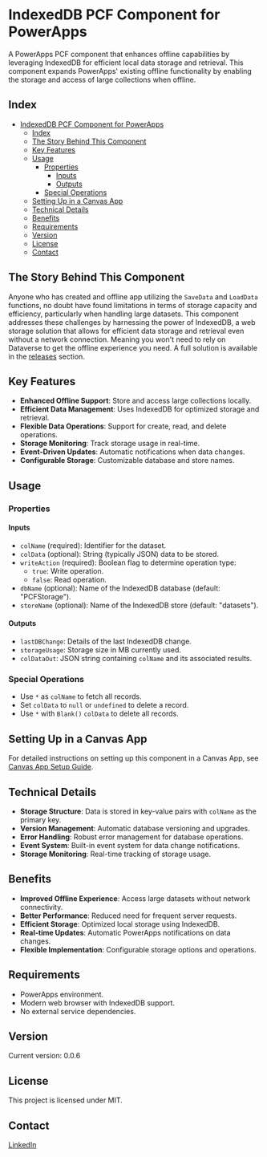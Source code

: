 # IndexedDB PCF Component for PowerApps

A PowerApps PCF component that enhances offline capabilities by leveraging IndexedDB for efficient local data storage and retrieval. This component expands PowerApps' existing offline functionality by enabling the storage and access of large collections when offline.

## Index

- [IndexedDB PCF Component for PowerApps](#indexeddb-pcf-component-for-powerapps)
  - [Index](#index)
  - [The Story Behind This Component](#the-story-behind-this-component)
  - [Key Features](#key-features)
  - [Usage](#usage)
    - [Properties](#properties)
      - [Inputs](#inputs)
      - [Outputs](#outputs)
    - [Special Operations](#special-operations)
  - [Setting Up in a Canvas App](#setting-up-in-a-canvas-app)
  - [Technical Details](#technical-details)
  - [Benefits](#benefits)
  - [Requirements](#requirements)
  - [Version](#version)
  - [License](#license)
  - [Contact](#contact)

## The Story Behind This Component

Anyone who has created and offline app utilizing the `SaveData` and `LoadData` functions, no doubt have found limitations in terms of storage capacity and efficiency, particularly when handling large datasets. This component addresses these challenges by harnessing the power of IndexedDB, a web storage solution that allows for efficient data storage and retrieval even without a network connection. Meaning you won't need to rely on Dataverse to get the offline experience you need. A full solution is available in the [releases](https://github.com/Belleye/IndexDBCanvas/releases) section.

## Key Features

- **Enhanced Offline Support**: Store and access large collections locally.
- **Efficient Data Management**: Uses IndexedDB for optimized storage and retrieval.
- **Flexible Data Operations**: Support for create, read, and delete operations.
- **Storage Monitoring**: Track storage usage in real-time.
- **Event-Driven Updates**: Automatic notifications when data changes.
- **Configurable Storage**: Customizable database and store names.

## Usage

### Properties

#### Inputs

- `colName` (required): Identifier for the dataset.
- `colData` (optional): String (typically JSON) data to be stored.
- `writeAction` (required): Boolean flag to determine operation type:
  - `true`: Write operation.
  - `false`: Read operation.
- `dbName` (optional): Name of the IndexedDB database (default: "PCFStorage").
- `storeName` (optional): Name of the IndexedDB store (default: "datasets").

#### Outputs

- `lastDBChange`: Details of the last IndexedDB change.
- `storageUsage`: Storage size in MB currently used.
- `colDataOut`: JSON string containing `colName` and its associated results.

### Special Operations

- Use `*` as `colName` to fetch all records.
- Set `colData` to `null` or `undefined` to delete a record.
- Use `*` with `Blank()` `colData` to delete all records.

## Setting Up in a Canvas App

For detailed instructions on setting up this component in a Canvas App, see [Canvas App Setup Guide](docs/canvas-app-setup.md).

## Technical Details

- **Storage Structure**: Data is stored in key-value pairs with `colName` as the primary key.
- **Version Management**: Automatic database versioning and upgrades.
- **Error Handling**: Robust error management for database operations.
- **Event System**: Built-in event system for data change notifications.
- **Storage Monitoring**: Real-time tracking of storage usage.

## Benefits

- **Improved Offline Experience**: Access large datasets without network connectivity.
- **Better Performance**: Reduced need for frequent server requests.
- **Efficient Storage**: Optimized local storage using IndexedDB.
- **Real-time Updates**: Automatic PowerApps notifications on data changes.
- **Flexible Implementation**: Configurable storage options and operations.

## Requirements

- PowerApps environment.
- Modern web browser with IndexedDB support.
- No external service dependencies.

## Version

Current version: 0.0.6

## License

This project is licensed under MIT.

## Contact

[LinkedIn](www.linkedin.com/in/stephen-belli-7a9300a5)
